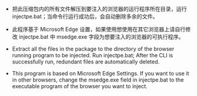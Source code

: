 * 把此压缩包内的所有文件解压到要注入的浏览器的运行程序所在目录，运行 injectpe.bat；当命令行运行成功后，会自动删除多余的文件。

* 此程序基于 Microsoft Edge 设置，如果使用想使用在其它浏览器上请自行修改 injectpe.bat 中 msedge.exe 字段为想要注入的浏览器的可执行程序。

* Extract all the files in the package to the directory of the browser running program to be injected. Run injectpe.bat; After the CLI is successfully run, redundant files are automatically deleted.

* This program is based on Microsoft Edge Settings. If you want to use it in other browsers, change the msedge.exe field in injectpe.bat to the executable program of the browser you want to inject.